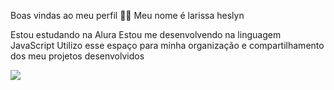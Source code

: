 Boas vindas ao meu perfil 💙💙
Meu nome é larissa heslyn

Estou estudando na Alura
Estou me desenvolvendo na linguagem JavaScript
Utilizo esse espaço para minha organização e compartilhamento dos meu projetos desenvolvidos

![](https://media.tenor.com/hU-T8gdI1ZAAAAAM/chucky.gif)
